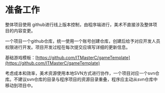 # 准备工作

整体项目使用 github进行线上版本控制，由程序端进行，美术不直接涉及整体项目的内容变更。

一个项目一个github仓库，统一使用一个账号创建仓库，创建后给予对应开发人员权限进行开发。项目开发过程在每次提交应填写详细的更新信息。

基础游戏模板：[https://github.com/ITMasterC/gameTemplate](https://github.com/ITMasterC/gameTemplate)

考虑成本和效率，美术资源使用本地SVN方式进行协作，一个项目对应一个svn仓库。不建议svn仓库的目录与程序项目的资源目录重叠，程序应主动从svn仓库中移动到项目中。



